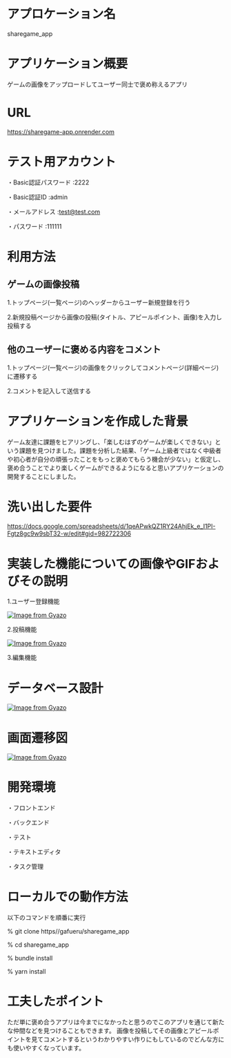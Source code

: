 # アプロケーション名

sharegame_app

# アプリケーション概要

ゲームの画像をアップロードしてユーザー同士で褒め称えるアプリ

# URL

https://sharegame-app.onrender.com

# テスト用アカウント

・Basic認証パスワード :2222

・Basic認証ID :admin

・メールアドレス :test@test.com

・パスワード :111111

# 利用方法

## ゲームの画像投稿

1.トップページ(一覧ページ)のヘッダーからユーザー新規登録を行う

2.新規投稿ページから画像の投稿(タイトル、アピールポイント、画像)を入力し投稿する

## 他のユーザーに褒める内容をコメント

1.トップページ(一覧ページ)の画像をクリックしてコメントページ(詳細ページ)に遷移する

2.コメントを記入して送信する


# アプリケーションを作成した背景

ゲーム友達に課題をヒアリングし、「楽しむはずのゲームが楽しくできない」という課題を見つけました。課題を分析した結果、「ゲーム上級者ではなく中級者や初心者が自分の頑張ったことをもっと褒めてもらう機会が少ない」と仮定し、褒め合うことでより楽しくゲームができるようになると思いアプリケーションの開発することにしました。

# 洗い出した要件

https://docs.google.com/spreadsheets/d/1qeAPwkQZ1RY24AhjEk_e_I1PI-Fgtz8gc9w9sbT32-w/edit#gid=982722306

# 実装した機能についての画像やGIFおよびその説明

1.ユーザー登録機能

[![Image from Gyazo](https://i.gyazo.com/3a3a08de9d05c92d99fda5a8b06bdced.gif)](https://gyazo.com/3a3a08de9d05c92d99fda5a8b06bdced)

2.投稿機能

[![Image from Gyazo](https://i.gyazo.com/07a31a3da83be60aed85be761f545ad2.gif)](https://gyazo.com/07a31a3da83be60aed85be761f545ad2)

3.編集機能

# データベース設計

[![Image from Gyazo](https://i.gyazo.com/c2bd322f38a6b1f26bdb9a41104494a0.png)](https://gyazo.com/c2bd322f38a6b1f26bdb9a41104494a0)

# 画面遷移図

[![Image from Gyazo](https://i.gyazo.com/8333b3c6db4f989e912d1414f22fbf00.png)](https://gyazo.com/8333b3c6db4f989e912d1414f22fbf00)

# 開発環境

・フロントエンド

・バックエンド

・テスト

・テキストエディタ

・タスク管理

# ローカルでの動作方法

以下のコマンドを順番に実行

% git clone https//gafueru/sharegame_app

% cd sharegame_app

% bundle install

% yarn install

# 工夫したポイント

ただ単に褒め合うアプリは今までになかったと思うのでこのアプリを通じて新たな仲間などを見つけることもできます。
画像を投稿してその画像とアピールポイントを見てコメントするというわかりやすい作りにもしているのでどんな方にも使いやすくなっています。